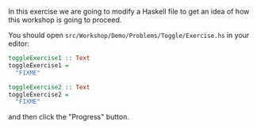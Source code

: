 In this exercise we are going to modify a Haskell file to get an idea of how this workshop is going to proceed.

You should open `src/Workshop/Demo/Problems/Toggle/Exercise.hs` in your editor:

```haskell
toggleExercise1 :: Text
toggleExercise1 = 
  "FIXME"

toggleExercise2 :: Text
toggleExercise2 = 
  "FIXME"
```

and then click the "Progress" button.
